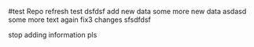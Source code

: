 #test Repo
refresh test
dsfdsf
add new data
some more new data
asdasd
some more text again
fix3 changes
sfsdfdsf

stop adding information pls
